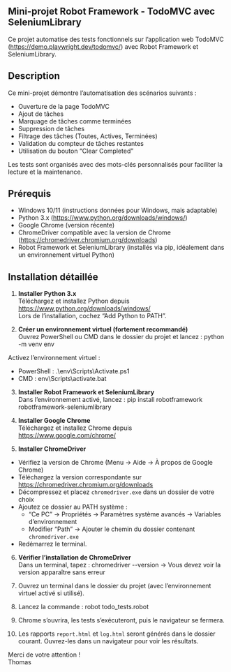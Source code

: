 ## Mini-projet Robot Framework - TodoMVC avec SeleniumLibrary

Ce projet automatise des tests fonctionnels sur l’application web TodoMVC (https://demo.playwright.dev/todomvc/) avec Robot Framework et SeleniumLibrary.

## Description

Ce mini-projet démontre l’automatisation des scénarios suivants :  
- Ouverture de la page TodoMVC  
- Ajout de tâches  
- Marquage de tâches comme terminées  
- Suppression de tâches  
- Filtrage des tâches (Toutes, Actives, Terminées)  
- Validation du compteur de tâches restantes  
- Utilisation du bouton “Clear Completed”

Les tests sont organisés avec des mots-clés personnalisés pour faciliter la lecture et la maintenance.

## Prérequis

- Windows 10/11 (instructions données pour Windows, mais adaptable)  
- Python 3.x (https://www.python.org/downloads/windows/)  
- Google Chrome (version récente)  
- ChromeDriver compatible avec la version de Chrome (https://chromedriver.chromium.org/downloads)  
- Robot Framework et SeleniumLibrary (installés via pip, idéalement dans un environnement virtuel Python)

## Installation détaillée

1. **Installer Python 3.x**  
   Téléchargez et installez Python depuis https://www.python.org/downloads/windows/  
   Lors de l’installation, cochez “Add Python to PATH”.

2. **Créer un environnement virtuel (fortement recommandé)**  
Ouvrez PowerShell ou CMD dans le dossier du projet et lancez :  python -m venv env

Activez l’environnement virtuel :  
- PowerShell :  .\env\Scripts\Activate.ps1
- CMD :  env\Scripts\activate.bat

3. **Installer Robot Framework et SeleniumLibrary**  
Dans l’environnement activé, lancez :  pip install robotframework robotframework-seleniumlibrary


4. **Installer Google Chrome**  
Téléchargez et installez Chrome depuis https://www.google.com/chrome/

5. **Installer ChromeDriver**  
- Vérifiez la version de Chrome (Menu → Aide → À propos de Google Chrome)  
- Téléchargez la version correspondante sur https://chromedriver.chromium.org/downloads  
- Décompressez et placez `chromedriver.exe` dans un dossier de votre choix  
- Ajoutez ce dossier au PATH système :  
  - “Ce PC” → Propriétés → Paramètres système avancés → Variables d’environnement  
  - Modifier “Path” → Ajouter le chemin du dossier contenant `chromedriver.exe`  
- Redémarrez le terminal.

6. **Vérifier l’installation de ChromeDriver**  
Dans un terminal, tapez :  chromedriver --version → Vous devez voir la version apparaître sans erreur

1. Ouvrez un terminal dans le dossier du projet (avec l’environnement virtuel activé si utilisé).  
2. Lancez la commande :  robot todo_tests.robot
3. Chrome s’ouvrira, les tests s’exécuteront, puis le navigateur se fermera.  
4. Les rapports `report.html` et `log.html` seront générés dans le dossier courant. Ouvrez-les dans un navigateur pour voir les résultats.

Merci de votre attention !  
Thomas


